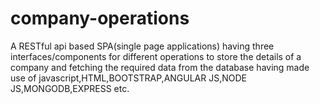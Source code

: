 # company-operations
A RESTful api based SPA(single page applications) having three interfaces/components for different  operations to store the details of a company and fetching the required data from the database having made use of javascript,HTML,BOOTSTRAP,ANGULAR JS,NODE JS,MONGODB,EXPRESS etc.
